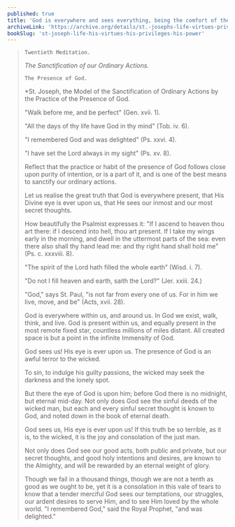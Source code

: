 ```yaml
---
published: true
title: 'God is everywhere and sees everything, being the comfort of the just, and terror of the wicked'
archiveLink: 'https://archive.org/details/st.-josephs-life-virtues-privileges-power/page/364?view=theater'
bookSlug: 'st-joseph-life-his-virtues-his-privileges-his-power'
---
```


> `Twentieth Meditation.`
>
> *The Sanctification of our Ordinary Actions.*
>
> `The Presence of God.`
>
> *St. Joseph, the Model of the Sanctification of Ordinary Actions by the Practice of the Presence of God.
>
> "Walk before me, and be perfect" (Gen. xvii. 1).
>
> "All the days of thy life have God in thy mind" (Tob. iv. 6).
>
> "I remembered God and was delighted" (Ps. xxvi. 4).
>
> "I have set the Lord always in my sight" (Ps. xv. 8).
>
> Reflect that the practice or habit of the presence of God follows close upon purity of intention, or is a part of it, and is one of the best means to sanctify our ordinary actions.
>
> Let us realise the great truth that God is everywhere present, that His Divine eye is ever upon us, that He sees our inmost and our most secret thoughts.
>
> How beautifully the Psalmist expresses it: "If I ascend to heaven thou art there: if I descend into hell, thou art present. If I take my wings early in the morning, and dwell in the uttermost parts of the sea: even there also shall thy hand lead me: and thy right hand shall hold me" (Ps. c. xxxviii. 8).
>
> "The spirit of the Lord hath filled the whole earth” (Wisd. i. 7).
>
> "Do not I fill heaven and earth, saith the Lord?" (Jer. xxiii. 24.)
>
> "God," says St. Paul, "is not far from every one of us. For in him we live, move, and be" (Acts, xvii. 28).
>
> God is everywhere within us, and around us. In God we exist, walk, think, and live. God is present within us, and equally present in the most remote fixed star, countless millions of miles distant. All created space is but a point in the infinite Immensity of God.
>
> God sees us! His eye is ever upon us. The presence of God is an awful terror to the wicked.
>
> To sin, to indulge his guilty passions, the wicked may seek the darkness and the lonely spot.
>
> But there the eye of God is upon him; before God there is no midnight, but eternal mid-day. Not only does God see the sinful deeds of the wicked man, but each and every sinful secret thought is known to God, and noted down in the book of eternal death.
>
> God sees us, His eye is ever upon us! If this truth be so terrible, as it is, to the wicked, it is the joy and consolation of the just man.
>
> Not only does God see our good acts, both public and private, but our secret thoughts, and good holy intentions and desires, are known to the Almighty, and will be rewarded by an eternal weight of glory.
>
> Though we fail in a thousand things, though we are not a tenth as good as we ought to be, yet it is a consolation in this vale of tears to know that a tender merciful God sees our temptations, our struggles, our ardent desires to serve Him, and to see Him loved by the whole world. "I remembered God," said the Royal Prophet, "and was delighted."
